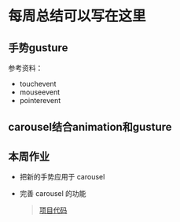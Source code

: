 # 每周总结可以写在这里

## 手势gusture

参考资料：
* touchevent
* mouseevent
* pointerevent

## carousel结合animation和gusture

## 本周作业

* 把新的手势应用于 carousel
* 完善 carousel 的功能

  > [项目代码](./carousel-component/)